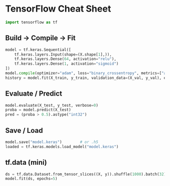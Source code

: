  # TensorFlow Cheat Sheet

```python
import tensorflow as tf
```
## Build → Compile → Fit
```python
model = tf.keras.Sequential([
    tf.keras.layers.Input(shape=(X.shape[1],)),
    tf.keras.layers.Dense(64, activation="relu"),
    tf.keras.layers.Dense(1, activation="sigmoid")
])
model.compile(optimizer="adam", loss="binary_crossentropy", metrics=["accuracy"])
history = model.fit(X_train, y_train, validation_data=(X_val, y_val), epochs=10, batch_size=32)
```
## Evaluate / Predict
```python
model.evaluate(X_test, y_test, verbose=0)
proba = model.predict(X_test)
pred = (proba > 0.5).astype("int32")
```
## Save / Load
```python
model.save("model.keras")        # or .h5
loaded = tf.keras.models.load_model("model.keras")
```
## tf.data (mini)
```python
ds = tf.data.Dataset.from_tensor_slices((X, y)).shuffle(1000).batch(32).prefetch(tf.data.AUTOTUNE)
model.fit(ds, epochs=5)
```
